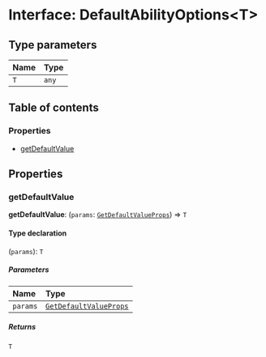 # Interface: DefaultAbilityOptions\<T>

## Type parameters

| Name | Type |
| :------ | :------ |
| `T` | `any` |

## Table of contents

### Properties

* [getDefaultValue](/en/auto-docs/form-core/interfaces/DefaultAbilityOptions.md#getdefaultvalue)

## Properties

### getDefaultValue

**getDefaultValue**: (`params`: [`GetDefaultValueProps`](/en/auto-docs/form-core/interfaces/GetDefaultValueProps.md)) => `T`

#### Type declaration

(`params`): `T`

##### Parameters

| Name | Type |
| :------ | :------ |
| `params` | [`GetDefaultValueProps`](/en/auto-docs/form-core/interfaces/GetDefaultValueProps.md) |

##### Returns

`T`
